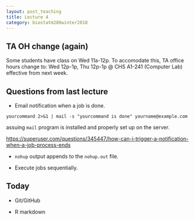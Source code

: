 ```yaml
---
layout: post_teaching
title: Lecture 4
category: biostatm280winter2018
---
```


## TA OH change (again)

Some students have class on Wed 11a-12p. To accomodate this, TA office hours change to: Wed 12p-1p, Thu 12p-1p @ CHS A1-241 (Computer Lab) effective from next week.


## Questions from last lecture

* Email notification when a job is done. 

```
yourcommand 2>&1 | mail -s "yourcommand is done" yourname@example.com
```
assuing `mail` program is installed and properly set up on the server.

<https://superuser.com/questions/345447/how-can-i-trigger-a-notification-when-a-job-process-ends>

* `nohup` output appends to the `nohup.out` file.

* Execute jobs sequentially.


## Today

* Git/GitHub

* R markdown
